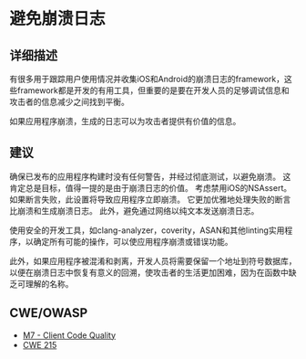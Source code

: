 # 避免崩溃日志

## 详细描述

有很多用于跟踪用户使用情况并收集iOS和Android的崩溃日志的framework，这些framework都是开发的有用工具，但重要的是要在开发人员的足够调试信息和攻击者的信息减少之间找到平衡。

如果应用程序崩溃，生成的日志可以为攻击者提供有价值的信息。

## 建议

确保已发布的应用程序构建时没有任何警告，并经过彻底测试，以避免崩溃。 这肯定总是目标，值得一提的是由于崩溃日志的价值。 考虑禁用iOS的NSAssert。 如果断言失败，此设置将导致应用程序立即崩溃。 它更加优雅地处理失败的断言比崩溃和生成崩溃日志。 此外，避免通过网络以纯文本发送崩溃日志。

使用安全的开发工具，如clang-analyzer，coverity，ASAN和其他linting实用程序，以确定所有可能的操作，可以使应用程序崩溃或错误功能。

此外，如果应用程序被混淆和剥离，开发人员将需要保留一个地址到符号数据库，以便在崩溃日志中恢复有意义的回溯，使攻击者的生活更加困难，因为在函数中缺乏可理解的名称。

## CWE/OWASP

 * [M7 - Client Code Quality](https://www.owasp.org/index.php/Mobile_Top_10_2016-M7-Poor_Code_Quality)
 * [CWE 215](http://cwe.mitre.org/data/definitions/215.html)
